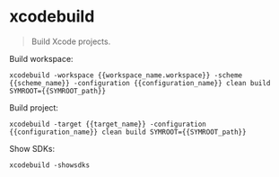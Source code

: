 xcodebuild
==========

> Build Xcode projects.

Build workspace:

    xcodebuild -workspace {{workspace_name.workspace}} -scheme {{scheme_name}} -configuration {{configuration_name}} clean build SYMROOT={{SYMROOT_path}}

Build project:

    xcodebuild -target {{target_name}} -configuration {{configuration_name}} clean build SYMROOT={{SYMROOT_path}}

Show SDKs:

    xcodebuild -showsdks
